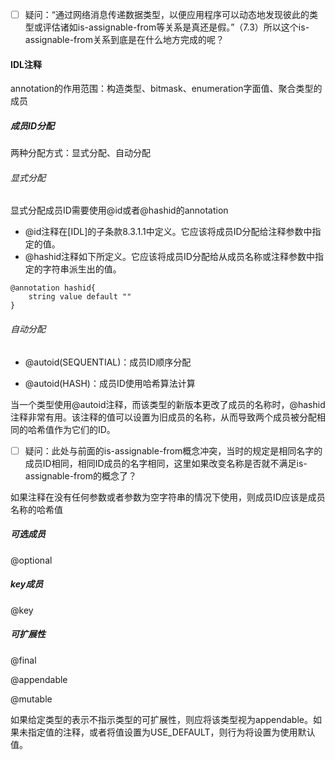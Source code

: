 - [ ] 疑问：“通过网络消息传递数据类型，以便应用程序可以动态地发现彼此的类型或评估诸如is-assignable-from等关系是真还是假。”（7.3）所以这个is-assignable-from关系到底是在什么地方完成的呢？

#### IDL注释

annotation的作用范围：构造类型、bitmask、enumeration字面值、聚合类型的成员

##### 成员ID分配

两种分配方式：显式分配、自动分配

###### 显式分配

显式分配成员ID需要使用@id或者@hashid的annotation

- @id注释在[IDL]的子条款8.3.1.1中定义。它应该将成员ID分配给注释参数中指定的值。
- @hashid注释如下所定义。它应该将成员ID分配给从成员名称或注释参数中指定的字符串派生出的值。

```idl
@annotation hashid{
	string value default ""
}
```

###### 自动分配

- @autoid(SEQUENTIAL)：成员ID顺序分配

- @autoid(HASH)：成员ID使用哈希算法计算


当一个类型使用@autoid注释，而该类型的新版本更改了成员的名称时，@hashid注释非常有用。该注释的值可以设置为旧成员的名称，从而导致两个成员被分配相同的哈希值作为它们的ID。

- [ ] 疑问：此处与前面的is-assignable-from概念冲突，当时的规定是相同名字的成员ID相同，相同ID成员的名字相同，这里如果改变名称是否就不满足is-assignable-from的概念了？

如果注释在没有任何参数或者参数为空字符串的情况下使用，则成员ID应该是成员名称的哈希值

##### 可选成员

@optional

##### key成员

@key

##### 可扩展性

@final

@appendable

@mutable

如果给定类型的表示不指示类型的可扩展性，则应将该类型视为appendable。如果未指定值的注释，或者将值设置为USE_DEFAULT，则行为将设置为使用默认值。

